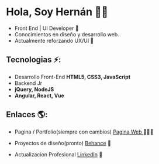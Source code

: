 
# Hola, Soy Hernán 👋🏼

  - Front End | UI Developer 🚀 
  - Conocimientos en diseño y desarrollo web.
  - Actualmente reforzando UX/UI :art:

## Tecnologias ⚡: 
- Desarrollo Front-End **HTML5, CSS3, JavaScript**
- Backend Jr
- **jQuery, NodeJS**
- **Angular, React, Vue** 
 
## Enlaces 🌎:
- Pagina / Portfolio(siempre con cambios) <a href="https://hernanflores.netlify.app/"> Pagina Web </a> 👨🏻‍💻
- Proyectos de diseño(pronto) <a href="https://www.behance.net/IamHernanFlores"> Behance</a> 🎨

- Actualizacion Profesional <a href="https://www.linkedin.com/in/hern%C3%A1nfloresdeveloper/">LinkedIn</a> 💼
































